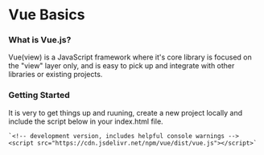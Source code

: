 <h1>Vue Basics</h1>

<h3>What is Vue.js?</h3>
<p>Vue(view) is a JavaScript framework where it's core library is focused on the "view" layer only, 
and is easy to pick up and integrate with other libraries or existing projects.</p>

<h3>Getting Started</h3>
<p>It is very to get things up and ruuning, create a new project locally and include the script below in your index.html file.
<br>

	`<!-- development version, includes helpful console warnings -->
	<script src="https://cdn.jsdelivr.net/npm/vue/dist/vue.js"></script>`
</p>